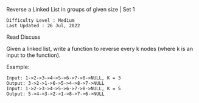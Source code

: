 Reverse a Linked List in groups of given size | Set 1

    Difficulty Level : Medium
    Last Updated : 26 Jul, 2022

Read
Discuss

Given a linked list, write a function to reverse every k nodes (where k is an input to the function). 

Example: 

    Input: 1->2->3->4->5->6->7->8->NULL, K = 3 
    Output: 3->2->1->6->5->4->8->7->NULL 
    Input: 1->2->3->4->5->6->7->8->NULL, K = 5 
    Output: 5->4->3->2->1->8->7->6->NULL 